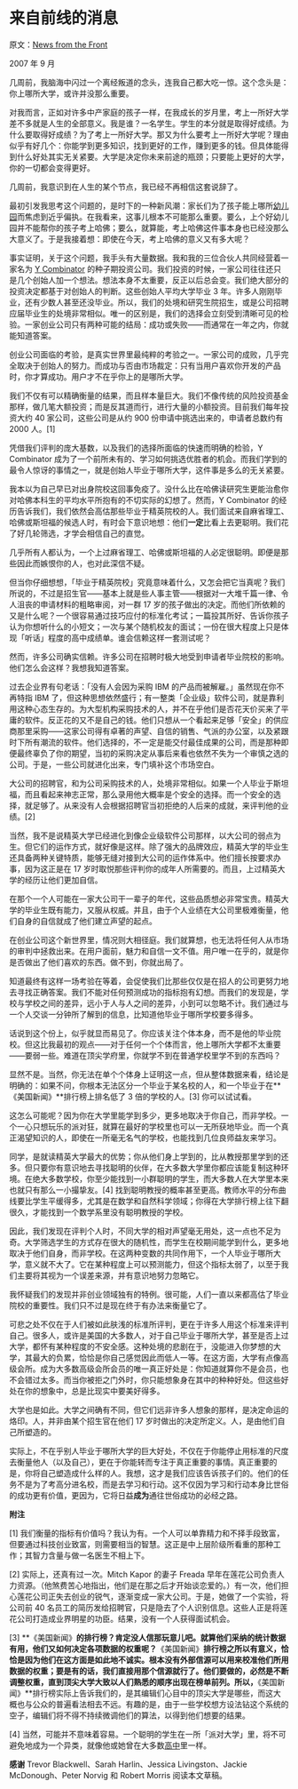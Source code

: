 # 来自前线的消息

原文：[News from the Front](https://paulgraham.com/colleges.html)

2007 年 9 月

几周前，我脑海中闪过一个离经叛道的念头，连我自己都大吃一惊。这个念头是：你上哪所大学，或许并没那么重要。

对我而言，正如对许多中产家庭的孩子一样，在我成长的岁月里，考上一所好大学差不多就是人生的全部意义。我是谁？一名学生。学生的本分就是取得好成绩。为什么要取得好成绩？为了考上一所好大学。那又为什么要考上一所好大学呢？理由似乎有好几个：你能学到更多知识，找到更好的工作，赚到更多的钱。但具体能得到什么好处其实无关紧要。大学是决定你未来前途的瓶颈；只要能上更好的大学，你的一切都会变得更好。

几周前，我意识到在人生的某个节点，我已经不再相信这套说辞了。

最初引发我思考这个问题的，是时下的一种新风潮：家长们为了孩子能上哪所[幼儿园](http://nymag.com/nymetro/urban/education/features/15141/)而焦虑到近乎偏执。在我看来，这事儿根本不可能那么重要。要么，上个好幼儿园并不能帮你的孩子考上哈佛；要么，就算能，考上哈佛这件事本身也已经没那么大意义了。于是我接着想：即使在今天，考上哈佛的意义又有多大呢？

事实证明，关于这个问题，我手头有大量数据。我和我的三位合伙人共同经营着一家名为 [Y Combinator](http://ycombinator.com/) 的种子期投资公司。我们投资的时候，一家公司往往还只是几个创始人加一个想法。想法本身不太重要，反正以后总会变。我们绝大部分的投资决定都基于对创始人的判断。这些创始人平均大学毕业 3 年。许多人刚刚毕业，还有少数人甚至还没毕业。所以，我们的处境和研究生院招生，或是公司招聘应届毕业生的处境非常相似。唯一的区别是，我们的选择会立刻受到清晰可见的检验。一家创业公司只有两种可能的结局：成功或失败——而通常在一年之内，你就能知道答案。

创业公司面临的考验，是真实世界里最纯粹的考验之一。一家公司的成败，几乎完全取决于创始人的努力。而成功与否由市场裁定：只有当用户喜欢你开发的产品时，你才算成功。用户才不在乎你上的是哪所大学。

我们不仅有可以精确衡量的结果，而且样本量巨大。我们不像传统的风险投资基金那样，做几笔大额投资；而是反其道而行，进行大量的小额投资。目前我们每年投资大约 40 家公司，这些公司是从约 900 份申请中挑选出来的，申请者总数约有 2000 人。[1]

凭借我们评判的庞大基数，以及我们的选择所面临的快速而明确的检验，Y Combinator 成为了一个前所未有的、学习如何挑选优胜者的机会。而我们学到的最令人惊讶的事情之一，就是创始人毕业于哪所大学，这件事是多么的无关紧要。

我本以为自己早已对出身院校这回事免疫了。没什么比在哈佛读研究生更能治愈你对哈佛本科生的平均水平所抱有的不切实际的幻想了。然而，Y Combinator 的经历告诉我们，我们依然会高估那些毕业于精英院校的人。我们面试来自麻省理工、哈佛或斯坦福的候选人时，有时会下意识地想：他们**一定**比看上去更聪明。我们花了好几轮筛选，才学会相信自己的直觉。

几乎所有人都认为，一个上过麻省理工、哈佛或斯坦福的人必定很聪明。即便是那些因此而嫉恨你的人，也对此深信不疑。

但当你仔细想想，「毕业于精英院校」究竟意味着什么，又怎会把它当真呢？我们所说的，不过是招生官——基本上就是些人事主管——根据对一大堆千篇一律、令人沮丧的申请材料的粗略审阅，对一群 17 岁的孩子做出的决定。而他们所依赖的又是什么呢？一个很容易通过技巧应付的标准化考试；一篇投其所好、告诉你孩子认为你想听什么的小短文；一次与某个随机校友的面试；一份在很大程度上只是体现「听话」程度的高中成绩单。谁会信赖这样一套测试呢？

然而，许多公司确实信赖。许多公司在招聘时极大地受到申请者毕业院校的影响。他们怎么会这样？我想我知道答案。

过去企业界有句老话：「没有人会因为采购 IBM 的产品而被解雇。」虽然现在你不再特指 IBM 了，但这种思想依然盛行；有一整类「企业级」软件公司，就是靠利用这种心态生存的。为大型机构采购技术的人，并不在乎他们是否花天价买来了平庸的软件。反正花的又不是自己的钱。他们只想从一个看起来足够「安全」的供应商那里采购——这家公司得有卓著的声望、自信的销售、气派的办公室，以及紧跟时下所有潮流的软件。他们选择的，不一定是能交付最佳成果的公司，而是那种即便最终辜负了你的期望，当初的采购决定从事后来看也依然不失为一个审慎之选的公司。于是，一些公司就进化出来，专门填补这个市场空白。

大公司的招聘官，和为公司采购技术的人，处境非常相似。如果一个人毕业于斯坦福，而且看起来神志正常，那么录用他大概率是个安全的选择。而一个安全的选择，就足够了。从来没有人会根据招聘官当初拒绝的人后来的成就，来评判他的业绩。[2]

当然，我不是说精英大学已经进化到像企业级软件公司那样，以大公司的弱点为生。但它们的运作方式，就好像是这样。除了强大的品牌效应，精英大学的毕业生还具备两种关键特质，能够无缝对接到大公司的运作体系中。他们擅长按要求办事，因为这正是在 17 岁时取悦那些评判你的成年人所需要的。而且，上过精英大学的经历让他们更加自信。

在那个一个人可能在一家大公司干一辈子的年代，这些品质想必非常宝贵。精英大学的毕业生既有能力，又服从权威。并且，由于个人业绩在大公司里极难衡量，他们自身的自信就成了他们建立声望的起点。

在创业公司这个新世界里，情况则大相径庭。我们就算想，也无法将任何人从市场的审判中拯救出来。在用户面前，魅力和自信一文不值。用户唯一在乎的，就是你是否做出了他们喜欢的东西。做不到，你就出局了。

知道最终有这样一场考验在等着，会促使我们比那些仅仅是在招人的公司更努力地去寻找正确答案。我们不能对任何预测成功的指标抱有幻想。而我们的发现是，学校与学校之间的差异，远小于人与人之间的差异，小到可以忽略不计。我们通过与一个人交谈一分钟所了解到的信息，比知道他毕业于哪所学校要多得多。

话说到这个份上，似乎就显而易见了。你应该关注个体本身，而不是他的毕业院校。但这比我最初的观点——对于任何一个个体而言，他上哪所大学都不太重要——要弱一些。难道在顶尖学府里，你就学不到在普通学校里学不到的东西吗？

显然不是。当然，你无法在单个个体身上证明这一点，但从整体数据来看，结论是明确的：如果不问，你根本无法区分一个毕业于某名校的人，和一个毕业于在**《美国新闻》**排行榜上排名低了 3 倍的学校的人。[3] 你可以试试看。

这怎么可能呢？因为你在大学里能学到多少，更多地取决于你自己，而非学校。一个一心只想玩乐的派对狂，就算在最好的学校里也可以一无所获地毕业。而一个真正渴望知识的人，即使在一所毫无名气的学校，也能找到几位良师益友来学习。

同学，是就读精英大学最大的优势；你从他们身上学到的，比从教授那里学到的还多。但只要你有意识地去寻找聪明的伙伴，在大多数大学里你都应该能复制这种环境。在绝大多数学校，你至少能找到一小群聪明的学生，而大多数人在大学里本来也就只有那么一小撮挚友。[4] 找到聪明教授的概率甚至更高。教师水平的分布曲线要比学生平缓得多，尤其是在数学和自然科学领域；你得在大学排行榜上往下翻很久，才能找到一个数学系里没有聪明教授的学校。

因此，我们发现在评判个人时，不同大学的相对声望毫无用处，这一点也不足为奇。大学筛选学生的方式存在很大的随机性，而学生在校期间能学到什么，更多地取决于他们自身，而非学校。在这两种变数的共同作用下，一个人毕业于哪所大学，意义就不大了。它在某种程度上可以预测能力，但这个指标太弱了，以至于我们主要将其视为一个误差来源，并有意识地努力忽略它。

我怀疑我们的发现并非创业领域独有的特例。很可能，人们一直以来都高估了毕业院校的重要性。我们只不过是现在终于有办法来衡量它了。

可悲之处不仅在于人们被如此肤浅的标准所评判，更在于许多人用这个标准来评判自己。很多人，或许是美国的大多数人，对于自己毕业于哪所大学，甚至是否上过大学，都怀有某种程度的不安全感。这种处境的悲剧在于，没能进入你梦想的大学，其最大的负累，恰恰是你自己感觉因此而低人一等。在这方面，大学有点像高级会所。成为大多数高级会所会员的唯一真正好处是：你知道就算你不是会员，也不会错过太多。而当你被拒之门外时，你只能想象身在其中的种种好处。但这些好处在你的想象中，总是比现实中要美好得多。

大学也是如此。大学之间确有不同，但它们远非许多人想象的那样，是决定命运的烙印。人，并非由某个招生官在他们 17 岁时做出的决定所定义。人，是由他们自己所塑造的。

实际上，不在乎别人毕业于哪所大学的巨大好处，不仅在于你能停止用标准的尺度去衡量他人（以及自己），更在于你能转而专注于真正重要的事情。真正重要的是，你将自己塑造成什么样的人。我想，这才是我们应该告诉孩子们的。他们的任务不是为了考高分进名校，而是去学习和行动。这不仅因为学习和行动本身比世俗的成功更有价值，更因为，它将日益**成为**通往世俗成功的必经之路。

**附注**

[1] 我们衡量的指标有价值吗？我认为有。一个人可以单靠精力和不择手段致富，但要通过科技创业致富，则需要相当的智慧。这正是中上层阶级所看重的那种工作；其智力含量与做一名医生不相上下。

[2] 实际上，还真有过一次。Mitch Kapor 的妻子 Freada 早年在莲花公司负责人力资源。（他煞费苦心地指出，他们是在那之后才开始谈恋爱的。）有一次，他们担心莲花公司正失去创业的锐气，逐渐变成一家大公司。于是，她做了一个实验，将公司前 40 名员工的简历发给招聘官，只是隐去了个人识别信息。这些人正是将莲花公司打造成业界明星的功臣。结果，没有一个人获得面试机会。

[3] **《美国新闻》**的排行榜？肯定没人信那玩意儿吧。就算他们采纳的统计数据有用，他们又如何决定各项数据的权重呢？**《美国新闻》**排行榜之所以有意义，恰恰是因为他们在这方面是如此地不诚实。根本没有外部信源可以用来校准他们所用数据的权重；要是有的话，我们直接用那个信源就行了。他们要做的，必然是不断调整权重，直到顶尖大学大致以人们熟悉的顺序出现在榜单前列。所以，**《美国新闻》**排行榜实际上告诉我们的，是其编辑们心目中的顶尖大学是哪些，而这大概也与公众的普遍看法相去不远。有趣的是，由于一些学校想方设法钻这个系统的空子，编辑们将不得不持续微调他们的算法，以得到他们想要的结果。

[4] 当然，可能并不意味着容易。一个聪明的学生在一所「派对大学」里，将不可避免地成为一个异类，就像他或她曾在大多数[高中](https://paulgraham.com/nerds.html)里一样。

**感谢** Trevor Blackwell、Sarah Harlin、Jessica Livingston、Jackie McDonough、Peter Norvig 和 Robert Morris 阅读本文草稿。